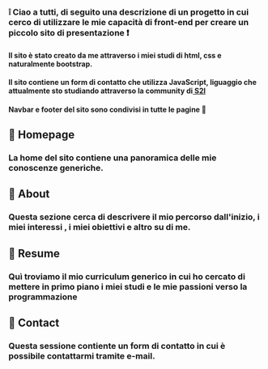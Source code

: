 ### :grey_exclamation: Ciao a tutti, di seguito una descrizione di un progetto in cui cerco di utilizzare le mie capacità di front-end per creare un piccolo sito di presentazione :exclamation:

#### Il sito è stato creato da me attraverso i miei studi di html, css e naturalmente bootstrap.
#### Il sito contiene un form di contatto che utilizza JavaScript, liguaggio che attualmente sto studiando attraverso la community di<a href="https://talent.start2impact.it/profile/davide-panetta" target="_blank"> S2I</a>

#### Navbar e footer del sito sono condivisi in tutte le pagine :dart:

## :pushpin: Homepage
### La home del sito contiene una panoramica delle mie conoscenze generiche.

## :pushpin: About 
### Questa sezione cerca di descrivere il mio percorso dall'inizio, i miei interessi , i miei obiettivi e altro su di me.

## :pushpin: Resume
### Quì troviamo il mio curriculum generico in cui ho cercato di mettere in primo piano i miei studi e le mie passioni verso la programmazione

## :pushpin: Contact
### Questa sessione contiente un form di contatto in cui è possibile contattarmi tramite e-mail. 
